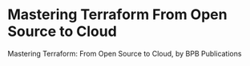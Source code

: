 # Mastering Terraform From Open Source to Cloud
 Mastering Terraform: From Open Source to Cloud, by BPB Publications
